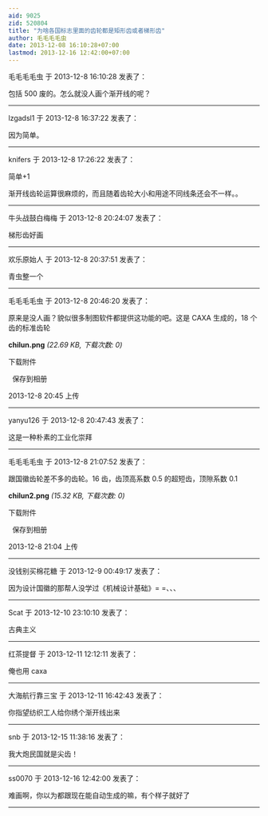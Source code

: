 ```yaml
---
aid: 9025
zid: 520804
title: "为啥各国标志里面的齿轮都是矩形齿或者梯形齿"
author: 毛毛毛毛虫
date: 2013-12-08 16:10:28+07:00
lastmod: 2013-12-16 12:42:00+07:00
---
```


毛毛毛毛虫 于 2013-12-8 16:10:28 发表了：

包括 500 废的。怎么就没人画个渐开线的呢？

---

lzgadsl1 于 2013-12-8 16:37:22 发表了：

因为简单。

---

knifers 于 2013-12-8 17:26:22 发表了：

简单+1

渐开线齿轮运算很麻烦的，而且随着齿轮大小和用途不同线条还会不一样。。

---

牛头战鼓白梅梅 于 2013-12-8 20:24:07 发表了：

梯形齿好画

---

欢乐原始人 于 2013-12-8 20:37:51 发表了：

青虫整一个

---

毛毛毛毛虫 于 2013-12-8 20:46:20 发表了：

原来是没人画？貌似很多制图软件都提供这功能的吧。这是 CAXA 生成的，18 个齿的标准齿轮

**chilun.png** _(22.69 KB, 下载次数: 0)_

下载附件

&nbsp;
保存到相册

2013-12-8 20:45 上传

---

yanyu126 于 2013-12-8 20:47:43 发表了：

这是一种朴素的工业化崇拜

---

毛毛毛毛虫 于 2013-12-8 21:07:52 发表了：

跟国徽齿轮差不多的齿轮。16 齿，齿顶高系数 0.5 的超短齿，顶隙系数 0.1

**chilun2.png** _(15.32 KB, 下载次数: 0)_

下载附件

&nbsp;
保存到相册

2013-12-8 21:04 上传

---

没钱别买棉花糖 于 2013-12-9 00:49:17 发表了：

因为设计国徽的那帮人没学过《机械设计基础》= =、、、

---

Scat 于 2013-12-10 23:10:10 发表了：

古典主义

---

红茶提督 于 2013-12-11 12:12:11 发表了：

俺也用 caxa

---

大海航行靠三宝 于 2013-12-11 16:42:43 发表了：

你指望纺织工人给你绣个渐开线出来

---

snb 于 2013-12-15 11:38:16 发表了：

我大炮民国就是尖齿！

---

ss0070 于 2013-12-16 12:42:00 发表了：

难画啊，你以为都跟现在能自动生成的嘛，有个样子就好了

---
